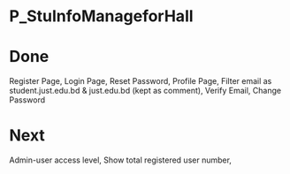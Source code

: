 # P_StuInfoManageforHall

# Done
Register Page,
Login Page,
Reset Password,
Profile Page,
Filter email as student.just.edu.bd & just.edu.bd (kept as comment),
Verify Email,
Change Password

# Next
Admin-user access level,
Show total registered user number,
